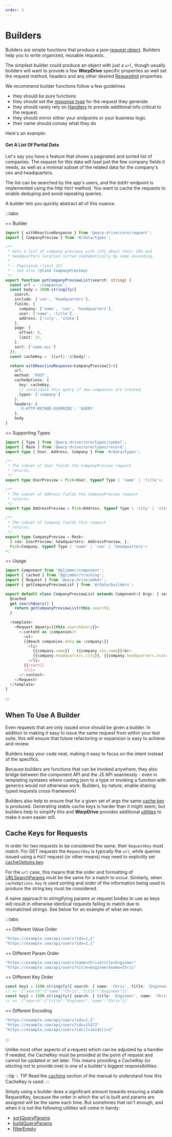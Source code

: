 ```yaml
---
order: 3
---
```


# Builders

Builders are simple functions that produce a json [request object](/api/@warp-drive/core/types/request/interfaces/RequestInfo). Builders help you to write organized, reusable requests.

The simplest builder could produce an object with just a `url`, though usually builders will want to provide a few ***Warp*Drive** specific properties as well set the request method, headers and any other desired [RequestInit](https://developer.mozilla.org/en-US/docs/Web/API/RequestInit) properties.

We recommend builder functions follow a few guidelines
- they should be pure functions
- they should set the [response type](./typing-requests.md) for the request they generate
- they should rarely rely on [Handlers](./handlers.md) to provide additional
  info critical to the request.
- they should mirror either your endpoints or your business logic
- their name should convey what they do


Here's an example:

#### Get A List Of Partial Data

Let's say you have a feature that shows a paginated and sorted list of companies. The request
for this data will load just the few company fields it needs, as well as a minimal subset of
the related data for the company's ceo and headquarters.

The list can be searched by the app's users, and the `QUERY` endpoint is implemented using
the http `POST` method. You want to cache the requests to enable deduping and avoid repeating
queries.

A builder lets you quickly abstract all of this nuance.

:::tabs

== Builder

```ts [builders/getCompanyPreviewList.ts]
import { withReactiveResponse } from '@warp-drive/core/request';
import { CompanyPreview } from '#/data/types';

/**
 * Gets a list of company previews with info about their CEO and
 * headquarters location sorted alphabetically by name ascending.
 * 
 * - Paginated (limit 25)
 * - See also {@link CompanyPreview}
 */
export function getCompanyPreviewList(search: string) {
  const url = `/companies`;
  const body = JSON.stringify({
    search,
    include: ['ceo', 'headquarters'],
    fields: {
      company: ['name', 'ceo', 'headquarters'],
      user: ['name', 'title'],
      address: ['city', 'state']
    },
    page: {
      offset: 0,
      limit: 25,
    },
    sort: ['name:asc']
  });
  const cacheKey = `${url}::${body}`;

  return withReactiveResponse<CompanyPreview[]>({
    url,
    method: 'POST',
    cacheOptions: {
      key: cacheKey,
      // invalidate this query if new companies are created
      types: ['company']
    },
    headers: {
      'X-HTTP-METHOD-OVERRIDE': 'QUERY'
    },
    body
}
```

== Supporting Types

```ts [types/companyPreview.ts]
import { Type } from '@warp-drive/core/types/symbol';
import { Mask } from '@warp-drive/core/types/record';
import type { User, Address, Company } from '#/data/types';

/**
 * The subset of User fields the CompanyPreview request
 * returns.
 */
export type UserPreview = Pick<User, typeof Type | 'name' | 'title'>;

/**
 * The subset of Address fields the CompanyPreview request
 * returns.
 */
export type AddressPreview = Pick<Address, typeof Type | 'city' | 'state'>;

/**
 * The subset of Company fields this request
 * returns.
 */
export type CompanyPreview = Mask<
  { ceo: UserPreview; headquarters: AddressPreview; },
  Pick<Company, typeof Type | 'name' | 'ceo' | 'headquarters'>
>;

```

== Usage

```ts [Ember]
import Component from '@glimmer/component';
import { cached } from '@glimmer/tracking';
import { Request } from '@warp-drive/ember';
import { getCompanyPreviewList } from '#/data/builders';

export default class CompanyPreviewList extends Component<{ Args: { search: string } }> {
  @cached
  get searchQuery() {
    return getCompanyPreviewList(this.search);
  }

  <template>
    <Request @query={{this.searchQuery}}>
      <:content as |companies|>
        <ul>
        {{#each companies.data as |company|}}
          <li>
            {{company.name}} - {{company.ceo.name}}<br>
            {{company.headquarters.city}}, {{company.headquarters.state}}
          </li>
        {{/each}}
        </ul>
      </:content>
    </Request>
  </template>
}
```

:::

## When To Use A Builder

Even requests that are only issued once should be given a builder. In addition to making it
easy to issue the same request from within your test suite, this will ensure that future
refactoring or expansion is easy to achieve and review.

Builders keep your code neat, making it easy to focus on the intent instead of the specifics.

Because builders are functions that can be invoked anywhere, they also bridge between the
component API and the JS API seamlessly - even in templating syntaxes where casting json 
to a type or invoking a function with generics would not otherwise work. Builders, by nature,
enable sharing typed requests cross-framework!

Builders also help to ensure that for a given set of args the same [cache key](/api/@warp-drive/core/types/identifier/interfaces/RequestKey) is produced. Generating stable cache keys is harder
than it might seem, but builders help to simplify this and ***Warp*Drive** provides additional
[utilities](/api/@warp-drive/utilities/) to make it even easier still.

## Cache Keys for Requests

In order for two requests to be considered the same, their `RequestKey` must match. For GET requests
the `RequestKey` is typically the `url`, while queries issued using a `POST` request (or other means)
may need to explicitly set [cacheOptions.key](/api/@warp-drive/core/types/request/interfaces/CacheOptions#key).

For the `url` case, this means that the order and formatting of [URLSearchParams](https://developer.mozilla.org/en-US/docs/Web/API/URLSearchParams) must be the same for a match to occur. Similarly, when
`cacheOptions.key` is used sorting and order of the information being used to produce the string key
must be considered.

A naive approach to stringifying params or request bodies to use as keys will result in otherwise identical requests failing to match due to mismatched strings. See below for an example of what
we mean.

:::tabs

== Different Value Order

```ts
"https://example.com/api/users?ids=1,2"
"https://example.com/api/users?ids=2,1"
```

== Different Param Order

```ts
"https://example.com/api/users?name=Chris&title=Engineer"
"https://example.com/api/users?title=Engineer&name=Chris"
```

== Different Key Order

```ts
const key1 = JSON.stringify({ search: { name: 'Chris', title: 'Engineer' } });
// => '{"search":{"name":"Chris","title":"Engineer"}}'
const key2 = JSON.stringify({ search: { title: 'Engineer', name: 'Chris',  } });
// => '{"search":{"title":"Engineer","name":"Chris"}}'
```

== Different Encoding

```ts
"https://example.com/api/users?ids=1,2"
"https://example.com/api/users?ids=1%2C2"
"https://example.com/api/users?ids[]=1&ids[]=2"
```

:::

Unlike most other aspects of a request which can be adjusted by a handler if needed, the CacheKey must
be provided at the point of request and cannot be updated or set later. This means providing a CacheKey
(or electing not to provide one) is one of a builder's biggest responsibilities.

:::tip 💡 TIP
Read the [caching](../caching.md#determining-the-cachekey-and-checking-if-the-response-is-stale) section of the manual to understand how this CacheKey is used.
:::

Simply using a builder does a significant amount towards ensuring a stable RequestKey, because the order
in which the url is built and params are assigned will be the same each time. But sometimes that isn't
enough, and when it is not the following utilities will come in handy:

- [sortQueryParams](/api/@warp-drive/utilities/functions/sortQueryParams)
- [buildQueryParams](/api/@warp-drive/utilities/functions/buildQueryParams)
- [filterEmpty](/api/@warp-drive/utilities/functions/filterEmpty)


